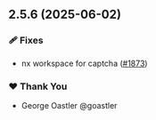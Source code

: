 ## 2.5.6 (2025-06-02)

### 🩹 Fixes

- nx workspace for captcha ([#1873](https://github.com/prosopo/captcha/pull/1873))

### ❤️ Thank You

- George Oastler @goastler